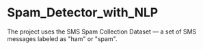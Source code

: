 # Spam_Detector_with_NLP
The project uses the SMS Spam Collection Dataset — a set of SMS messages labeled as "ham" or "spam".

